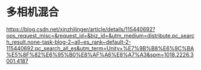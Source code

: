 # 多相机混合

https://blog.csdn.net/xinzhilinger/article/details/115440692?ops_request_misc=&request_id=&biz_id=&utm_medium=distribute.pc_search_result.none-task-blog-2~all~es_rank~default-2-115440692.pc_search_all_es&utm_term=Unity+%E7%9B%B8%E6%9C%BA%E5%8F%82%E6%95%B0%E8%AF%A6%E8%A7%A3&spm=1018.2226.3001.4187

